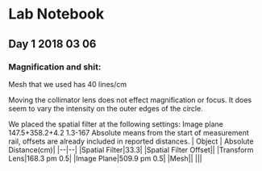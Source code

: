 # Lab Notebook 
## Day 1 2018 03 06
### Magnification and shit:



Mesh that we used has 40 lines/cm

Moving the collimator lens does not effect magnification or focus. It does seem to vary the intensity on the outer edges of the circle. 

We placed the spatial filter at the following settings:
Image plane
147.5+358.2+4.2
1.3-167
Absolute means from the start of measurement rail, offsets are already included in reported distances.
| Object | Absolute Distance(cm)|
|--|--|
|Spatial Filter|33.3|
|Spatial Filter Offset||
|Transform Lens|168.3 pm 0.5|
|Image Plane|509.9 pm 0.5|
|Mesh||
|||
<!--stackedit_data:
eyJoaXN0b3J5IjpbLTkwMjg5MjMzMl19
-->